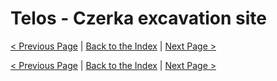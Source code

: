 # Telos - Czerka excavation site

[< Previous Page](./13_Telos.md) |
[Back to the Index](../index.md) |
[Next Page >](./15_Telos.md)



[< Previous Page](./13_Telos.md) |
[Back to the Index](../index.md) |
[Next Page >](./15_Telos.md)
